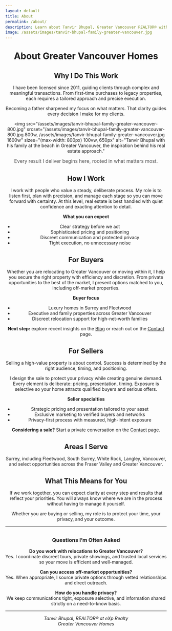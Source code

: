 ```yaml
---
layout: default
title: About
permalink: /about/
description: Learn about Tanvir Bhupal, Greater Vancouver REALTOR® with eXp Realty. Specializing in luxury homes, discreet relocations, and high-value property sales across Surrey, Fleetwood, and Greater Vancouver.
image: /assets/images/tanvir-bhupal-family-greater-vancouver.jpg
---
```


<!-- Page-scoped styles so About looks centered and polished right away -->
<style>
  .about-page { max-width: 800px; margin: 0 auto; text-align: center; }
  .about-page img { max-width: 650px; height: auto; margin: 1.25rem auto; display: block; border-radius: 16px; box-shadow: 0 4px 14px rgba(0,0,0,0.08); }
  .about-page h1, .about-page h2, .about-page h3 { text-align: center; margin-top: 2rem; margin-bottom: 1rem; }
  .about-caption { font-size: 0.95rem; color: #555; margin-top: 0.5rem; }
</style>

<div class="about-page">

# About Greater Vancouver Homes

## Why I Do This Work
I have been licensed since 2011, guiding clients through complex and meaningful transactions. From first-time purchases to legacy properties, each requires a tailored approach and precise execution.

Becoming a father sharpened my focus on what matters. That clarity guides every decision I make for my clients.

<img 
  src="/assets/images/tanvir-bhupal-family-greater-vancouver-800.jpg" 
  srcset="/assets/images/tanvir-bhupal-family-greater-vancouver-800.jpg 800w, 
          /assets/images/tanvir-bhupal-family-greater-vancouver.jpg 1600w"
  sizes="(max-width: 800px) 100vw, 650px"
  alt="Tanvir Bhupal with his family at the beach in Greater Vancouver, the inspiration behind his real estate approach."
>
<p class="about-caption">Every result I deliver begins here, rooted in what matters most.</p>

## How I Work
I work with people who value a steady, deliberate process. My role is to listen first, plan with precision, and manage each stage so you can move forward with certainty. At this level, real estate is best handled with quiet confidence and exacting attention to detail.

**What you can expect**
- Clear strategy before we act  
- Sophisticated pricing and positioning  
- Discreet communication and protected privacy  
- Tight execution, no unnecessary noise

## For Buyers
Whether you are relocating to Greater Vancouver or moving within it, I help you secure the right property with efficiency and discretion. From private opportunities to the best of the market, I present options matched to you, including off-market properties.

**Buyer focus**
- Luxury homes in Surrey and Fleetwood  
- Executive and family properties across Greater Vancouver  
- Discreet relocation support for high-net-worth families

**Next step:** explore recent insights on the [Blog](/blog/) or reach out on the [Contact](/contact/) page.

## For Sellers
Selling a high-value property is about control. Success is determined by the right audience, timing, and positioning.

I design the sale to protect your privacy while creating genuine demand. Every element is deliberate: pricing, presentation, timing. Exposure is selective so your home attracts qualified buyers and serious offers.

**Seller specialties**
- Strategic pricing and presentation tailored to your asset  
- Exclusive marketing to verified buyers and networks  
- Privacy-first process with measured, high-intent exposure

**Considering a sale?** Start a private conversation on the [Contact](/contact/) page.

## Areas I Serve
Surrey, including Fleetwood, South Surrey, White Rock, Langley, Vancouver, and select opportunities across the Fraser Valley and Greater Vancouver.

## What This Means for You
If we work together, you can expect clarity at every step and results that reflect your priorities. You will always know where we are in the process without having to manage it yourself.

Whether you are buying or selling, my role is to protect your time, your privacy, and your outcome.

---

### Questions I’m Often Asked
**Do you work with relocations to Greater Vancouver?**  
Yes. I coordinate discreet tours, private showings, and trusted local services so your move is efficient and well-managed.

**Can you access off-market opportunities?**  
Yes. When appropriate, I source private options through vetted relationships and direct outreach.

**How do you handle privacy?**  
We keep communications tight, exposure selective, and information shared strictly on a need-to-know basis.

---

*Tanvir Bhupal, REALTOR® at eXp Realty*  
*Greater Vancouver Homes*  

</div>

<!-- Local Business schema for SEO -->
<script type="application/ld+json">
{
  "@context": "https://schema.org",
  "@type": "RealEstateAgent",
  "name": "Greater Vancouver Homes by Tanvir Bhupal",
  "image": "https://gvancouverhomes.com/assets/images/tanvir-bhupal-family-greater-vancouver.jpg",
  "areaServed": ["Surrey", "Fleetwood", "Greater Vancouver", "Fraser Valley", "Langley", "Vancouver"],
  "url": "https://gvancouverhomes.com/about/",
  "brand": "eXp Realty",
  "sameAs": [
    "https://www.youtube.com/@gvancouverhomes",
    "https://www.instagram.com/gvancouverhomes",
    "https://www.linkedin.com/in/gvancouverhomes"
  ]
}
</script>
